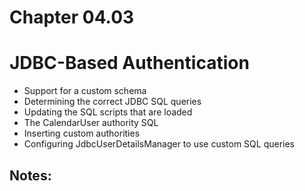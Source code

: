 # Chapter 04.03

# JDBC-Based Authentication


* Support for a custom schema
* Determining the correct JDBC SQL queries
* Updating the SQL scripts that are loaded
* The CalendarUser authority SQL
* Inserting custom authorities
* Configuring JdbcUserDetailsManager to use
  custom SQL queries




## Notes:



